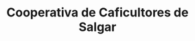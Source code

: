 ---
title: "Cooperativa de Caficultores de Salgar"
url: /salgar/cooperativa-de-caficultores-de-salgar/
shop: café
---